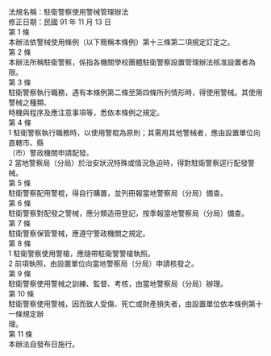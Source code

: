 法規名稱：駐衛警察使用警械管理辦法  
修正日期：民國 91 年 11 月 13 日  
第 1 條  
本辦法依警械使用條例（以下簡稱本條例）第十三條第二項規定訂定之。  
第 2 條  
本辦法所稱駐衛警察，係指各機關學校團體駐衛警察設置管理辦法核准設置者為限。  
第 3 條  
駐衛警察執行職務，遇有本條例第二條至第四條所列情形時，得使用警械。其使用警械之種類、  
時機與程序及應注意事項等，悉依本條例之規定。  
第 4 條  
1 駐衛警察執行職務時，以使用警棍為原則；其需用其他警械者，應由設置單位向直轄市、縣  
（市）警政機關申請配發。  
2 當地警察局（分局）於治安狀況特殊或情況急迫時，得對駐衛警察逕行配發警械。  
第 5 條  
駐衛警察配用警棍，得自行購置，並列冊報當地警察局（分局）備查。  
第 6 條  
駐衛警察對配發之警械，應分類造冊登記，按季報當地警察局（分局）備查。  
第 7 條  
駐衛警察保管警械，應遵守警政機關之規定。  
第 8 條  
1 駐衛警察使用警槍，應隨帶駐衛警警槍執照。  
2 前項執照，由設置單位向當地警察局（分局）申請核發之。  
第 9 條  
駐衛警察使用警械之訓練、監督、考核，由當地警察局（分局）辦理。  
第 10 條  
駐衛警察使用警械，因而致人受傷、死亡或財產損失者，由設置單位依本條例第十一條規定辦  
理。  
第 11 條  
本辦法自發布日施行。  


